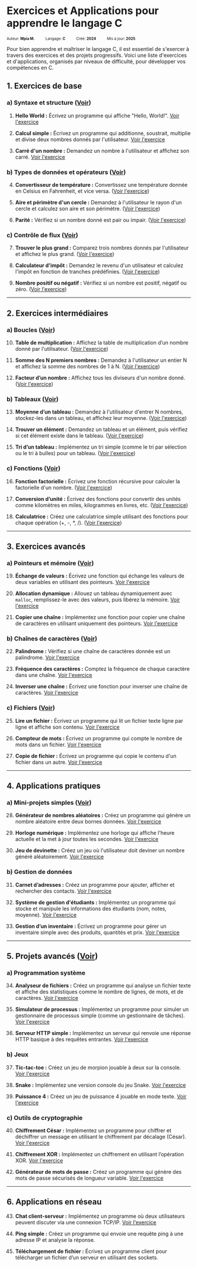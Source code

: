 # Exercices et Applications pour apprendre le langage C

<div style="display: flex; align-items: center; gap: 30px; font-size: 10px; margin-bottom: 10px;">
    <div>
        <span>Auteur: </span>
        <strong>Mpia M.</strong>
    </div>
    <div>
        <span>Langage: </span>
        <strong>C</strong>
    </div>
    <div>
        <span>Créé: </span>
        <strong>2024</strong>
    </div>
    <div>
        <span>Mis à jour: </span>
        <strong>2025</strong>
    </div>
</div>

Pour bien apprendre et maîtriser le langage C, il est essentiel de s'exercer à travers des exercices et des projets progressifs. Voici une liste d'exercices et d'applications, organisés par niveaux de difficulté, pour développer vos compétences en C.

## 1. Exercices de base

### a) Syntaxe et structure ([Voir](./1.syntaxe_structure/))

1. **Hello World :** Écrivez un programme qui affiche "Hello, World!". [Voir l'exercice](./1.syntaxe_structure/1.hello.c)

2. **Calcul simple :** Écrivez un programme qui additionne, soustrait, multiplie et divise deux nombres donnés par l'utilisateur. [Voir l'exercice](./1.syntaxe_structure/2.calcul_simple.c)

3. **Carré d'un nombre :** Demandez un nombre à l'utilisateur et affichez son carré. [Voir l'exercice](./1.syntaxe_structure/3.carre.c)

### b) Types de données et opérateurs ([Voir](./2.types_donnees_et_operateurs/))

4. **Convertisseur de température :** Convertissez une température donnée en Celsius en Fahrenheit, et vice versa. ([Voir l'exercice](./2.types_donnees_et_operateurs/4.convertisseur_temperature.c))

5. **Aire et périmètre d'un cercle :** Demandez à l'utilisateur le rayon d'un cercle et calculez son aire et son périmètre. ([Voir l'exercice](./2.types_donnees_et_operateurs/5.aire_et_perimetre_cercle.c))

6. **Parité :** Vérifiez si un nombre donné est pair ou impair. ([Voir l'exercice](./2.types_donnees_et_operateurs/6.parite.c))

### c) Contrôle de flux ([Voir](./3.controle_flux/))

7. **Trouver le plus grand :** Comparez trois nombres donnés par l'utilisateur et affichez le plus grand. ([Voir l'exercice](./3.controle_flux/7.touver_plus_grand_nombre.c))

8. **Calculateur d'impôt :** Demandez le revenu d'un utilisateur et calculez l'impôt en fonction de tranches prédéfinies. ([Voir l'exercice](./3.controle_flux/8.calculateur_impot.c))

9. **Nombre positif ou négatif :** Vérifiez si un nombre est positif, négatif ou zéro. ([Voir l'exercice](./3.controle_flux/9.nombre_positif_ou_negatif.c))

---

## 2. Exercices intermédiaires 

### a) Boucles ([Voir](./4.boucles/))

10. **Table de multiplication :** Affichez la table de multiplication d’un nombre donné par l'utilisateur. ([Voir l'exercice](./4.boucles/10.table_multiplication.c))

11. **Somme des N premiers nombres :** Demandez à l'utilisateur un entier N et affichez la somme des nombres de 1 à N. ([Voir l'exercice](./4.boucles/11.somme_n_premiers_nombres.c))

12. **Facteur d’un nombre :** Affichez tous les diviseurs d'un nombre donné. ([Voir l'exercice](./4.boucles/12.facteur_un_nombre.c))

### b) Tableaux ([Voir](./5.tableaux/))

13. **Moyenne d’un tableau :** Demandez à l'utilisateur d'entrer N nombres, stockez-les dans un tableau, et affichez leur moyenne. ([Voir l'exercice](./5.tableaux/13.moyenne_tableau.c))

14. **Trouver un élément :** Demandez un tableau et un élément, puis vérifiez si cet élément existe dans le tableau. ([Voir l'exercice](./5.tableaux/14.trouver_un_element.c))

15. **Tri d’un tableau :** Implémentez un tri simple (comme le tri par sélection ou le tri à bulles) pour un tableau. ([Voir l'exercice](./5.tableaux/15.tri_un_tableau.c))

### c) Fonctions ([Voir](./6.fonctions/))

16. **Fonction factorielle :** Écrivez une fonction récursive pour calculer la factorielle d'un nombre. ([Voir l'exercice](./6.fonctions/16.factorielle.c))

17. **Conversion d’unité :** Écrivez des fonctions pour convertir des unités comme kilomètres en miles, kilogrammes en livres, etc. ([Voir l'exercice](./6.fonctions/17.conversion_unite.c))

18. **Calculatrice :** Créez une calculatrice simple utilisant des fonctions pour chaque opération (+, -, *, /). ([Voir l'exercice](./6.fonctions/18.calculatrice.c))

---

## 3. Exercices avancés

### a) Pointeurs et mémoire ([Voir](./7.pointeurs_memoire/))

19. **Échange de valeurs :** Écrivez une fonction qui échange les valeurs de deux variables en utilisant des pointeurs. [Voir l'exercice](./7.pointeurs_memoire/19.echange_de_valeurs.c)

20. **Allocation dynamique :** Allouez un tableau dynamiquement avec `malloc`, remplissez-le avec des valeurs, puis libérez la mémoire. [Voir l'exercice](./7.pointeurs_memoire/20.allocation_dynamique.c)

21. **Copier une chaîne :** Implémentez une fonction pour copier une chaîne de caractères en utilisant uniquement des pointeurs. [Voir l'exercice](./7.pointeurs_memoire/21.copier_une_chaine.c)

### b) Chaînes de caractères ([Voir](./8.chaines_de_caracteres/))

22. **Palindrome :** Vérifiez si une chaîne de caractères donnée est un palindrome. [Voir l'exercice](./8.chaines_de_caracteres/22.pallindrome.c)

23. **Fréquence des caractères :** Comptez la fréquence de chaque caractère dans une chaîne. [Voir l'exercice](./8.chaines_de_caracteres/23.frequence_de_caracteres.c)

24. **Inverser une chaîne :** Écrivez une fonction pour inverser une chaîne de caractères. [Voir l'exercice](./8.chaines_de_caracteres/24.inverser_une_chaine.c)

### c) Fichiers ([Voir](./9.fichiers/))

25. **Lire un fichier :** Écrivez un programme qui lit un fichier texte ligne par ligne et affiche son contenu. [Voir l'exercice](./9.fichiers/25.lire_un_fichier.c)

26. **Compteur de mots :** Écrivez un programme qui compte le nombre de mots dans un fichier. [Voir l'exercice](./9.fichiers/26.compteur_de_mots.c)

27. **Copie de fichier :** Écrivez un programme qui copie le contenu d'un fichier dans un autre. [Voir l'exercice](./9.fichiers/27.ecrire_dans_fichier.c)

---

## 4. Applications pratiques

### a) Mini-projets simples ([Voir](./10.mini_pojets/))

28. **Générateur de nombres aléatoires :** Créez un programme qui génère un nombre aléatoire entre deux bornes données. [Voir l'exercice](./10.mini_pojets/10.1.generateur_de_nombres_aleatroires.c)

29. **Horloge numérique :** Implémentez une horloge qui affiche l'heure actuelle et la met à jour toutes les secondes. [Voir l'exercice](./10.mini_pojets/10.2.horloge_numerique.c)

30. **Jeu de devinette :** Créez un jeu où l'utilisateur doit deviner un nombre généré aléatoirement. [Voir l'exercice](./10.mini_pojets/10.3.jeu_de_devinette.c)

### b) Gestion de données

31. **Carnet d’adresses :** Créez un programme pour ajouter, afficher et rechercher des contacts. [Voir l'exercice](./10.mini_pojets/10.4.carnet_adresses.c)

32. **Système de gestion d'étudiants :** Implémentez un programme qui stocke et manipule les informations des étudiants (nom, notes, moyenne). [Voir l'exercice](./10.mini_pojets/10.5.gestion_etudiants.c)

33. **Gestion d’un inventaire :** Écrivez un programme pour gérer un inventaire simple avec des produits, quantités et prix. [Voir l'exercice](./10.mini_pojets/10.6.gestion_inventaire.c)

---

## 5. Projets avancés ([Voir](./11.projets_avances/))

### a) Programmation système

34. **Analyseur de fichiers :** Créez un programme qui analyse un fichier texte et affiche des statistiques comme le nombre de lignes, de mots, et de caractères. [Voir l'exercice](./11.projets_avances/11.1.analyseur_de_fichiers.c)

35. **Simulateur de processus :** Implémentez un programme pour simuler un gestionnaire de processus simple (comme un gestionnaire de tâches). [Voir l'exercice](./11.projets_avances/11.2.simulateur_de_processus.c)

36. **Serveur HTTP simple :** Implémentez un serveur qui renvoie une réponse HTTP basique à des requêtes entrantes. [Voir l'exercice](./11.projets_avances/11.3.serveur_http.c)

### b) Jeux

37. **Tic-tac-toe :** Créez un jeu de morpion jouable à deux sur la console. [Voir l'exercice](./11.projets_avances/11.4.jeu_tic_tac_toe.c)

38. **Snake :** Implémentez une version console du jeu Snake. [Voir l'exercice](./11.projets_avances/11.5.jeu_snake.c)

39. **Puissance 4 :** Créez un jeu de puissance 4 jouable en mode texte. [Voir l'exercice](./11.projets_avances/11.6.jeu_puissance_4.c)

### c) Outils de cryptographie

40. **Chiffrement César :** Implémentez un programme pour chiffrer et déchiffrer un message en utilisant le chiffrement par décalage (César). [Voir l'exercice](./11.projets_avances/11.7.chiffrement_cesar.c)

41. **Chiffrement XOR :** Implémentez un chiffrement en utilisant l’opération XOR. [Voir l'exercice](./11.projets_avances/11.8.chiffrement_xor.c)

42. **Générateur de mots de passe :** Créez un programme qui génère des mots de passe sécurisés de longueur variable. [Voir l'exercice](./11.projets_avances/11.9.generateur_de_mot_de_passe.c)

---

## 6. Applications en réseau

43. **Chat client-serveur :** Implémentez un programme où deux utilisateurs peuvent discuter via une connexion TCP/IP. [Voir l'exercice](./11.projets_avances/11.10.chat_client_serveur.c)

44. **Ping simple :** Créez un programme qui envoie une requête ping à une adresse IP et analyse la réponse. 

45. **Téléchargement de fichier :** Écrivez un programme client pour télécharger un fichier d’un serveur en utilisant des sockets.

